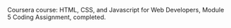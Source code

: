 Coursera course: HTML, CSS, and Javascript for Web Developers, Module 5 Coding Assignment, completed.



